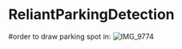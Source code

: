 # ReliantParkingDetection
#order to draw parking spot in:
![IMG_9774](https://user-images.githubusercontent.com/79244584/181602685-8a021106-5cca-46ac-846c-57d53f859ffe.jpg)
